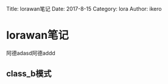 Title: lorawan笔记
Date: 2017-8-15
Category: lora
Author: ikero

# lorawan笔记
 
阿德adasd阿德addd

## class_b模式


